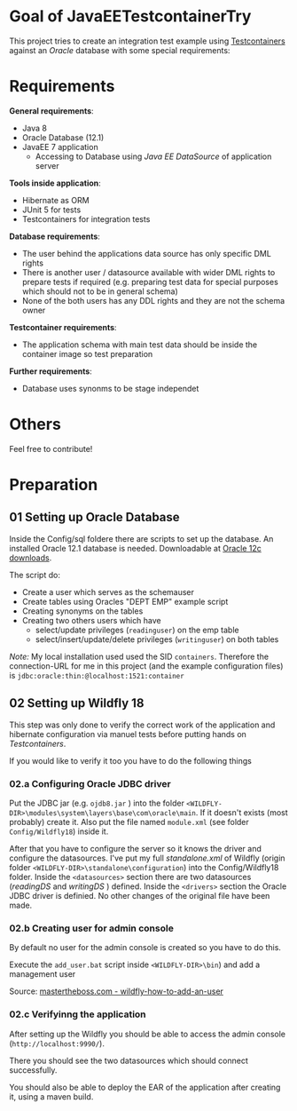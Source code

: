 # Goal of JavaEETestcontainerTry

This project tries to create an integration test example using [Testcontainers](https://github.com/testcontainers/testcontainers-java) against an _Oracle_ database with some special requirements:

# Requirements

**General requirements**:
* Java 8
* Oracle Database (12.1)
* JavaEE 7 application
  * Accessing to Database using _Java EE DataSource_ of application server

**Tools inside application**:
* Hibernate as ORM
* JUnit 5 for tests
* Testcontainers for integration tests

**Database requirements**:
* The user behind the applications data source has only specific DML rights
* There is another user / datasource available with wider DML rights to prepare tests if required (e.g. preparing
test data for special purposes which should not to be in general schema) 
* None of the both users has any DDL rights and they are not the schema owner

**Testcontainer requirements**:
* The application schema with main test data should be inside the container image so test preparation 

**Further requirements**:
* Database uses synonms to be stage independet

# Others

Feel free to contribute!


# Preparation
## 01 Setting up Oracle Database
Inside the Config/sql foldere there are scripts to set up the database.
An installed Oracle 12.1 database is needed. Downloadable at [Oracle 12c downloads](https://www.oracle.com/database/technologies/oracle12c-windows-downloads.html).

The script do:
* Create a user which serves as the schemauser
* Create tables using Oracles "DEPT EMP" example script
* Creating synonyms on the tables
* Creating two others users which have
    * select/update privileges (`readinguser`) on the emp table
    * select/insert/update/delete privileges (`writinguser`) on both tables
    
*Note:* My local installation used used the SID `containers`. Therefore the connection-URL for me in this project
(and the example configuration files) is `jdbc:oracle:thin:@localhost:1521:container`    
    
## 02 Setting up Wildfly 18
This step was only done to verify the correct work of the application and hibernate configuration
via manuel tests before putting hands on _Testcontainers_.

If you would like to verify it too you have to do the following things

### 02.a Configuring Oracle JDBC driver ### 

Put the JDBC jar (e.g. `ojdb8.jar` ) into the folder `<WILDFLY-DIR>\modules\system\layers\base\com\oracle\main`.
If it doesn't exists (most probably) create it.
Also put the file named `module.xml` (see folder `Config/Wildfly18`) inside it.

After that you have to configure the server so it knows the driver and configure the datasources.
I've put my full _standalone.xml_ of Wildfly (origin folder `<WILDFLY-DIR>\standalone\configuration`)
into the Config/Wildfly18 folder.
Inside the `<datasources>` section there are two datasources (_readingDS_ and _writingDS_ ) defined.
Inside the `<drivers>` section the Oracle JDBC driver is definied.
No other changes of the original file have been made.

### 02.b Creating user for admin console ###

By default no user for the admin console is created so you have to do this.

Execute the `add_user.bat` script inside `<WILDFLY-DIR>\bin`) and add a management user

Source: [mastertheboss.com - wildfly-how-to-add-an-user](http://www.mastertheboss.com/jboss-server/jboss-script/wildfly-how-to-add-an-user )
 

### 02.c Verifyinng the application ###

After setting up the Wildfly you should be able to access the admin console (`http://localhost:9990/`).

There you should see the two datasources which should connect successfully.
 
You should also be able to deploy the EAR of the application after creating it, using a maven build.


